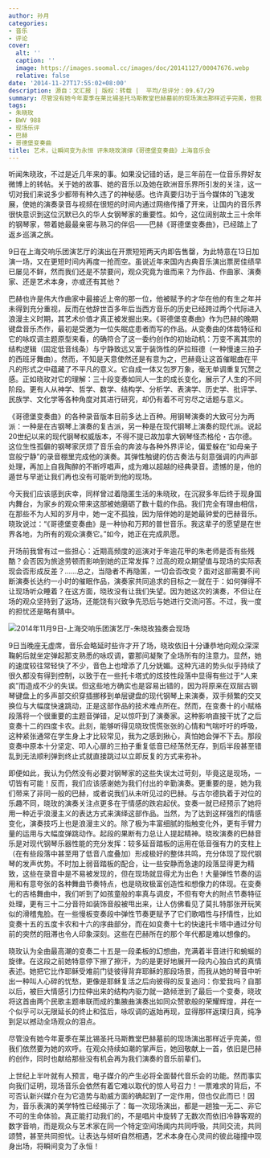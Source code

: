 ```yaml
---
author: 孙月
categories:
- 音乐
- 评论
cover:
  alt: ''
  caption: ''
  image: https://images.soomal.cc/images/doc/20141127/00047676.webp
  relative: false
date: '2014-11-27T17:55:02+08:00'
description: 源自：文汇报 | 版权：转载 |  平均/总评分：09.67/29
summary: 尽管没有她今年夏季在莱比锡圣托马斯教堂巴赫墓前的现场演出那样近乎完美，但我们依然要为她的欢呼。在观众持续如潮的掌声后，她回敬献上一首，依旧是巴赫的创作，同时也献给那些没有机会再为我们演奏的音乐前辈们……
tags:
- 朱晓玫
- BWV 988
- 现场乐评
- 巴赫
- 哥德堡变奏曲
title: 艺术，让瞬间变为永恒 评朱晓玫演绎《哥德堡变奏曲》上海音乐会
---
```


听闻朱晓玫，不过是近几年来的事。如果没记错的话，是三年前在一位音乐界好友微博上的转帖。关于她的故事、她的音乐以及她在欧洲音乐界所引发的关注，这一切对我们来说多少都带有种久违了的神秘感。也许真要归功于当今媒体的飞速发展，使她的演奏录音与视频在很短的时间内通过网络传播了开来，让国内的音乐界很快意识到这位沉默已久的华人女钢琴家的重要性。如今，这位阔别故土三十余年的钢琴家，带着她最最亲密与熟习的伴侣――巴赫《哥德堡变奏曲》，已经踏上了返乡巡演之旅。

9日在上海交响乐团演艺厅的演出在开票短短两天内即告售罄，为此特意在13日加演一场，又在更短时间内再度一抢而空。虽说近年来国内古典音乐演出票房佳绩早已屡见不鲜，然而我们还是不禁要问，观众究竟为谁而来？为作品、作曲家、演奏家、还是艺术本身，亦或还有其他？

巴赫也许是伟大作曲家中最接近上帝的那一位，他被赋予的才华在他的有生之年并未得到充分重视，反而在他辞世百多年后当西方音乐的历史已经跨过两个代际进入浪漫主义时期，其艺术价值才真正被发掘出来。《哥德堡变奏曲》作为巴赫的晚期键盘音乐杰作，最初是受邀为一位失眠症患者而写的作品。从变奏曲的体裁特征和它的咏叹调主题原型来看，的确符合了这一委约创作的初始动机：万变不离其宗的结构逻辑（固定低音线条）与宁静致远又富于装饰性的萨拉班德（一种慢速三拍子的西班牙舞曲）。然而，不知是天意使然还是有意为之，巴赫竟让这首催眠曲在平凡的形式之中蕴藏了不平凡的意义。它自成一体又包罗万象，毫无单调重复冗赘之感。正如晓玫对它的理解：三十段变奏如同人一生的成长变化，展示了人生的不同阶段。更有人从神学、哲学、数学、结构学、分析学、表演学、历史学、批评学、民族学、文化学等各种角度对其进行研究，却仍有着不可穷尽之话题与意义。

《哥德堡变奏曲》的各种录音版本目前多达上百种。用钢琴演奏的大致可分为两派：一种是在古钢琴上演奏的复古派，另一种是在现代钢琴上演奏的现代派。说起20世纪以来的现代钢琴权威版本，不得不提已故加拿大钢琴怪杰格伦・古尔德。这位生性孤僻的钢琴家厌烦了音乐会的奔波与各种外界评论，偏爱躲在“如母亲子宫般宁静”的录音棚里完成他的演奏。其弹性触键的仿古奏法与刻意强调的内声部处理，再加上自我陶醉的不断哼唱声，成为难以超越的经典录音。遗憾的是，他的遁世与早逝让我们再也没有可能听到他的现场。

今天我们应该感到庆幸，同样曾过着隐匿生活的朱晓玫，在沉寂多年后终于现身国内舞台，为家乡的观众带来这部被她磨砺了数十载的作品。我们完全有理由相信，在那些不为人知的岁月中，她一定不孤独，因为陪伴她的是她最钟爱的巴赫音乐。晓玫说过：“《哥德堡变奏曲》是一种协和万邦的普世音乐。我这辈子的愿望是在世界各地，为所有的观众演奏它。”如今，她正在完成夙愿。

开场前我曾有过一些担心：近期高频度的巡演对于年逾花甲的朱老师是否有些残酷？会否因为旅途劳顿而影响到她的正常发挥？过高的观众期望值与现场的实际表现会否形成反差？……总之，当隐者不再隐匿，一切会否改变？面对这部需要不间断演奏长达约一小时的催眠作品，演奏家共同追求的目标之一就在于：如何弹得不让现场听众睡着？在这方面，晓玫没有让我们失望。因为她这次的演奏，不但让在场的观众坚持到了返场，还能饶有兴致争先恐后与她进行交流问答。不过，我一度的担忧还是略有猜中。

![2014年11月9日-上海交响乐团演艺厅-朱晓玫独奏会现场](https://images.soomal.cc/images/doc/20141113/00047330.webp)





9日当晚座无虚席，音乐会略延时些许才开了场，晓玫依旧十分谦恭地向观众深深鞠躬后就坐定弹起那支熟悉的咏叹调，霎那间凝聚了全场所有的注意力。显然，她的速度较往常轻快了不少，音色上也增添了几分妩媚。这种亢进的势头似乎持续了很久都没有得到控制，以致于在一些托卡塔式的炫技性段落中显得有些过于“人来疯”而造成不少的失误。但这些地方确实也是容易出错的，因为将原来在双层古钢琴键盘上的多声部交织穿插挪移到单层键盘的现代钢琴上来演奏，双手频繁的交叉换位与大幅度快速跳动，正是这部作品的技术难点所在。然而，在变奏十的小赋格段落将一个很重要的主题音弹错，足以惊吓到了演奏家。这种影响直接干扰了之后变奏十二的四度卡农。此刻，能够听得见晓玫慌慌张张的心情和气喘吁吁的呼吸，这种紧张通常在学生身上才比较常见，我为之感到揪心，真怕她会弹不下去。那段变奏中原本十分坚定、叩人心扉的三拍子重复低音已经荡然无存，到后半段甚至错乱到无法顺利弹到终止式就直接跳过以立即反复的方式来弥补。

即便如此，我认为仍然没有必要对钢琴家的这些失误太过苛刻，毕竟这是现场，一切皆有可能！反而，我们应该感谢她为我们付出的辛勤演奏。更重要的是，她为我们带来了非同一般的巴赫，或者说我们从未听见过的巴赫。与古尔德执着于对位的乐趣不同，晓玫的演奏关注点更多在于情感的跌宕起伏。变奏一就已经预示了她将用一种近乎浪漫主义的表达方式来演绎这部作品。当然，为了达到这样强烈的情感变化，演奏技巧上也是浪漫主义的。除了极为丰富细腻的指触变化外，更有手臂力量的运用与大幅度弹跳动作。起段的果断有力总让人提起精神。晓玫演奏的巴赫音乐是对现代钢琴乐器性能的充分发挥：较多延音踏板的运用在低音强有力的支柱上（在有些段落中甚至用了低音八度叠加）形成极好的整体共鸣，充分体现了现代钢琴的发声优势。不时加上弱音踏板的配合，让一些安静而急速的段落显得更为精致，这些在录音中是不易被发现的，但在现场就显得尤为出色！大量弹性节奏的运用和有意夸张的各种舞曲节奏特点，也是晓玫极富创造性和想像力的体现。在变奏七的吉格舞曲中，我们听到了如孩童般的率真与调皮，不但有夸大的附点节奏特征处理，更有三十二分音符如装饰音般被甩出来，让人仿佛看见了莫扎特那张开玩笑似的滑稽鬼脸。在一些慢板变奏段中弹性节奏更赋予了它们歌唱性与抒情性，比如变奏十五的五度卡农和十六的序曲部分，而在如变奏十七的快速托卡塔中通过分句前的突然的阻滞也令人印象深刻。这些在巴赫所在的那个年代都是难以想像的。

晓玫认为全曲最高潮的变奏二十五是一段柔板的幻想曲，充满着半音进行和蜿蜒的旋律。在这段之前她特意停下擦了擦汗，为的是更好地展开一段内心独白式的真情表述。她把它比作耶稣受难前门徒彼得背弃耶稣的那段场景，而我从她的琴音中听出一种叫人心碎的忧愁，更像是耶稣复活之后向彼得的反复追问：你爱我吗？自那以后，被巨大情感引力拉伸出来的结构内驱力就一路倾泄到了最后一个变奏，晓玫将这首由两个民歌主题串联而成的集腋曲演奏出如同众赞歌般的荣耀辉煌，并在一个似乎可以无限延长的终止和弦后，咏叹调的返始再现，显得那样返璞归真，纯净到足以撼动全场观众的泪点。

尽管没有她今年夏季在莱比锡圣托马斯教堂巴赫墓前的现场演出那样近乎完美，但我们依然要为她的欢呼。在观众持续如潮的掌声后，她回敬献上一首，依旧是巴赫的创作，同时也献给那些没有机会再为我们演奏的音乐前辈们。

上世纪上半叶就有人预言，电子媒介的产生必将全面替代音乐会的功能。然而事实向我们证明，现场音乐会依然有着它难以取代的惊人号召力！一票难求的背后，不可否认新兴媒介在为它造势与助威方面的确起到了一定作用，但也仅此而已！因为，音乐表演的美学特性已经揭示了：每一次现场演出，都是一趟独一无二、非它不可的生命体验。真正能打动我们的，不是唱片中旋转了无数次而依旧冷静客观的数字音响，而是观众与艺术家在同一个特定空间场阈内共同呼吸，共同交流，共同颂赞，甚至共同担忧。让表达与倾听自然相遇，艺术本身在心灵间的彼此碰撞中现身出场，将瞬间变为了永恒！